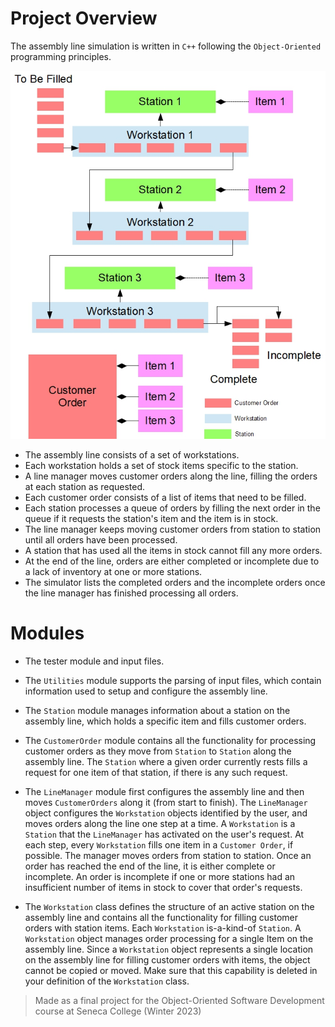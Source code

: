 # Project Overview

The assembly line simulation is written in `C++` following the `Object-Oriented` programming principles.

![Assembly Line](assemblyline.jpg)

- The assembly line consists of a set of workstations.
- Each workstation holds a set of stock items specific to the station.
- A line manager moves customer orders along the line, filling the orders at each station as requested.
- Each customer order consists of a list of items that need to be filled.
- Each station processes a queue of orders by filling the next order in the queue if it requests the station's item and the item is in stock.
- The line manager keeps moving customer orders from station to station until all orders have been processed.
- A station that has used all the items in stock cannot fill any more orders.
- At the end of the line, orders are either completed or incomplete due to a lack of inventory at one or more stations.
- The simulator lists the completed orders and the incomplete orders once the line manager has finished processing all orders.



# Modules

-	The tester module and input files.

-	The `Utilities` module supports the parsing of input files, which contain information used to setup and configure the assembly line.

- The `Station` module manages information about a station on the assembly line, which holds a specific item and fills customer orders.

- The `CustomerOrder` module contains all the functionality for processing customer orders as they move from `Station` to `Station` along the assembly line. The `Station` where a given order currently rests fills a request for one item of that station, if there is any such request.

-	The `LineManager` module first configures the assembly line and then moves `CustomerOrders` along it (from start to finish). The `LineManager` object configures the `Workstation` objects identified by the user, and moves orders along the line one step at a time. A `Workstation` is a `Station` that the `LineManager` has activated on the user's request. At each step, every `Workstation` fills one item in a `Customer Order`, if possible. The manager moves orders from station to station. Once an order has reached the end of the line, it is either complete or incomplete. An order is incomplete if one or more stations had an insufficient number of items in stock to cover that order's requests.

-	The `Workstation` class defines the structure of an active station on the assembly line and contains all the functionality for filling customer orders with station items. Each `Workstation` is-a-kind-of `Station`. A `Workstation` object manages order processing for a single Item on the assembly line. Since a `Workstation` object represents a single location on the assembly line for filling customer orders with items, the object cannot be copied or moved. Make sure that this capability is deleted in your definition of the `Workstation` class.

> Made as a final project for the Object-Oriented Software Development course at Seneca College (Winter 2023)

